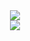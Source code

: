 <div>
<div align="center">
	<img src="https://imgur.com/a/ZNG8fof"/>
</div>
<div align="center">
	<a href="https://www.youtube.com/channel/UCzXKCmQJmO3D3gCOCD-ticQ/featured" target="_blank" rel="noopener noreferrer">
    <img src="https://komarev.com/ghpvc/?username=DMGHa"/>
	</a>
</div>
